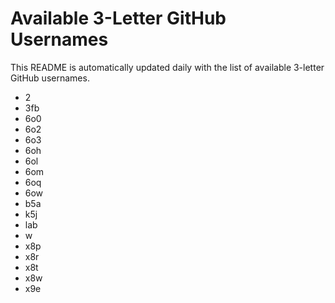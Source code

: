 # Available 3-Letter GitHub Usernames

This README is automatically updated daily with the list of available 3-letter GitHub usernames.

- 2
- 3fb
- 6o0
- 6o2
- 6o3
- 6oh
- 6ol
- 6om
- 6oq
- 6ow
- b5a
- k5j
- lab
- w
- x8p
- x8r
- x8t
- x8w
- x9e
